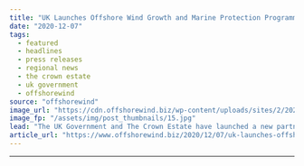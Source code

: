 ```yaml
---
title: "UK Launches Offshore Wind Growth and Marine Protection Programme"
date: "2020-12-07"
tags: 
  - featured
  - headlines
  - press releases
  - regional news
  - the crown estate
  - uk government
  - offshorewind
source: "offshorewind"
image_url: "https://cdn.offshorewind.biz/wp-content/uploads/sites/2/2020/12/07112012/UK-Launches-Offshore-Wind-Growth-and-Marine-Protection-Programme.jpg"
image_fp: "/assets/img/post_thumbnails/15.jpg"
lead: "The UK Government and The Crown Estate have launched a new partnership focused on"
article_url: "https://www.offshorewind.biz/2020/12/07/uk-launches-offshore-wind-growth-and-marine-protection-programme/"
---
```


---
